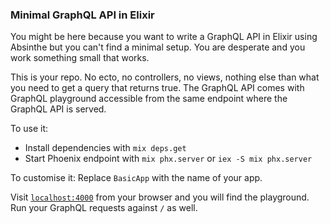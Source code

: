 ### Minimal GraphQL API in Elixir

You might be here because you want to write a GraphQL API in Elixir using Absinthe but you can't find a minimal setup. You are desperate and you work something small that works.

This is your repo. No ecto, no controllers, no views, nothing else than what you need to get a query that returns true. The GraphQL API comes with GraphQL playground accessible from the same endpoint where the GraphQL API is served.

To use it:
* Install dependencies with `mix deps.get`
* Start Phoenix endpoint with `mix phx.server` or `iex -S mix phx.server`

To customise it:
Replace `BasicApp` with the name of your app.

Visit [`localhost:4000`](http://localhost:4000) from your browser and you will find the playground. Run your GraphQL requests against `/` as well.